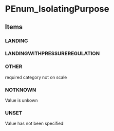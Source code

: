 # PEnum_IsolatingPurpose

## Items

### LANDING


### LANDINGWITHPRESSUREREGULATION


### OTHER
required category not on scale

### NOTKNOWN
Value is unkown

### UNSET
Value has not been specified
